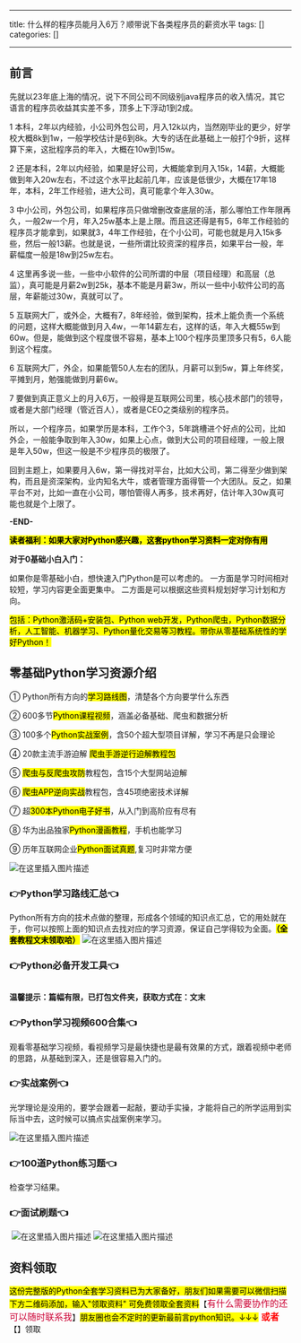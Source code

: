 
--- 
title:  什么样的程序员能月入6万？顺带说下各类程序员的薪资水平 
tags: []
categories: [] 

---
## 前言

先就以23年底上海的情况，说下不同公司不同级别java程序员的收入情况，其它语言的程序员收益其实差不多，顶多上下浮动1到2成。

1 本科，2年以内经验，小公司外包公司，月入12k以内，当然刚毕业的更少，好学校大概8k到1w，一般学校估计是6到8k。大专的话在此基础上一般打个9折，这样算下来，这批程序员的年入，大概在10w到15w。

2 还是本科，2年以内经验，如果是好公司，大概能拿到月入15k，14薪，大概能做到年入20w左右，不过这个水平比起前几年，应该是低很少，大概在17年18年，本科，2年工作经验，进大公司，真可能拿个年入30w。

3 中小公司，外包公司，如果程序员只做增删改查底层的活，那么哪怕工作年限再久，一般2w一个月，年入25w基本上是上限。而且这还得是有5，6年工作经验的程序员才能拿到，如果就3，4年工作经验，在个小公司，可能也就是月入15k多些，然后一般13薪。也就是说，一些所谓比较资深的程序员，如果平台一般，年薪幅度一般是18w到25w左右。

4 这里再多说一些，一些中小软件的公司所谓的中层（项目经理）和高层（总监），真可能是月薪2w到25k，基本不能是月薪3w，所以一些中小软件公司的高层，年薪能过30w，真就可以了。

5 互联网大厂，或外企，大概有7，8年经验，做到架构，技术上能负责一个系统的问题，这样大概能做到月入4w，一年14薪左右，这样的话，年入大概55w到60w。但是，能做到这个程度很不容易，基本上100个程序员里顶多只有5，6人能到这个程度。

6 互联网大厂，外企，如果能管50人左右的团队，月薪可以到5w，算上年终奖，平摊到月，勉强能做到月薪6w。

7 要做到真正意义上的月入6万，一般得是互联网公司里，核心技术部门的领导，或者是大部门经理（管近百人），或者是CEO之类级别的程序员。

所以，一个程序员，如果学历是本科，工作个3，5年跳槽进个好点的公司，比如外企，一般能争取到年入30w，如果上心点，做到大公司的项目经理，一般上限是年入50w，但这一般是不少程序员的极限了。

回到主题上，如果要月入6w，第一得找对平台，比如大公司，第二得至少做到架构，而且是资深架构，业内知名大牛，或者管理方面得管一个大团队。反之，如果平台不对，比如一直在小公司，哪怕管得人再多，技术再好，估计年入30w真可能也就是个上限了。

**-END-**

<mark>**读者福利：如果大家对Python感兴趣，这套python学习资料一定对你有用**</mark>

**对于0基础小白入门：**

>  
 如果你是零基础小白，想快速入门Python是可以考虑的。 
 一方面是学习时间相对较短，学习内容更全面更集中。 二方面是可以根据这些资料规划好学习计划和方向。 


<mark>包括：Python激活码+安装包、Python web开发，Python爬虫，Python数据分析，人工智能、机器学习、Python量化交易等习教程。带你从零基础系统性的学好Python！</mark>

## 零基础Python学习资源介绍

① Python所有方向的<mark>学习路线图</mark>，清楚各个方向要学什么东西

② 600多节<mark>Python课程视频</mark>，涵盖必备基础、爬虫和数据分析

③ 100多个<mark>Python实战案例</mark>，含50个超大型项目详解，学习不再是只会理论

④ 20款主流手游迫解 <mark>爬虫手游逆行迫解教程包</mark>

⑤ <mark>爬虫与反爬虫攻防</mark>教程包，含15个大型网站迫解

⑥ <mark>爬虫APP逆向实战</mark>教程包，含45项绝密技术详解

⑦ 超<mark>300本Python电子好书</mark>，从入门到高阶应有尽有

⑧ 华为出品独家<mark>Python漫画教程</mark>，手机也能学习

⑨ 历年互联网企业<mark>Python面试真题</mark>,复习时非常方便

<img src="https://img-blog.csdnimg.cn/7c1055f9bb6e41af9262556bdf20e084.png#pic_center" alt="在这里插入图片描述">

### 👉Python学习路线汇总👈

Python所有方向的技术点做的整理，形成各个领域的知识点汇总，它的用处就在于，你可以按照上面的知识点去找对应的学习资源，保证自己学得较为全面。<mark>**（全套教程文末领取哈）**</mark> <img src="https://img-blog.csdnimg.cn/9f969354b48f4e3ab0253e89203deca2.png#pic_center" alt="在这里插入图片描述">

### 👉Python必备开发工具👈

<img src="https://img-blog.csdnimg.cn/img_convert/6be280b059df8debff4a4b52d6a6ad1f.png#pic_center" alt="">

**温馨提示：篇幅有限，已打包文件夹，获取方式在：文末**

### 👉Python学习视频600合集👈

观看零基础学习视频，看视频学习是最快捷也是最有效果的方式，跟着视频中老师的思路，从基础到深入，还是很容易入门的。 <img src="https://img-blog.csdnimg.cn/img_convert/f2a1e9c7368b6ac7d169ab4147b537f4.png#pic_center" alt="">

### 👉实战案例👈

光学理论是没用的，要学会跟着一起敲，要动手实操，才能将自己的所学运用到实际当中去，这时候可以搞点实战案例来学习。

<img src="https://img-blog.csdnimg.cn/6cf364e7eeb64b0da07021bce5a59ec6.png#pic_center" alt="在这里插入图片描述">

### 👉100道Python练习题👈

检查学习结果。<img src="https://img-blog.csdnimg.cn/img_convert/15bc30b75e1de8c9fa2daab3742d4430.png#pic_center" alt="">

### 👉面试刷题👈

<img src="https://img-blog.csdnimg.cn/img_convert/99f6475fb1237ba21e45d55c67bf83f4.png#pic_center" alt="">

<img src="https://img-blog.csdnimg.cn/3360d1bcb588491dac483ff4c30fb05c.png#pic_center" alt="在这里插入图片描述">

<img src="https://img-blog.csdnimg.cn/49fe592a1ae644c2822a1b4a850724cd.png#pic_center" alt="在这里插入图片描述">

## 资料领取

<mark>这份完整版的Python全套学习资料已为大家备好，朋友们如果需要可以微信扫描下方二维码添加，输入"领取资料" 可免费领取全套资料</mark>【<font color="#CC0033" size="3" face="微软雅黑">有什么需要协作的还可以随时联系我</font>】<mark>朋友圈也会不定时的更新最前言python知识。↓↓↓</mark><font color="red" size="3"> **或者**</font> 【】领取
